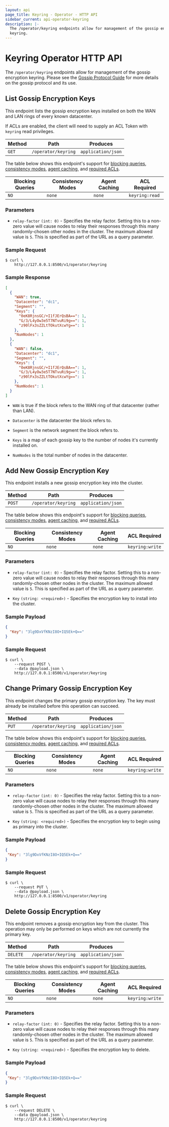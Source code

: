 ```yaml
---
layout: api
page_title: Keyring - Operator - HTTP API
sidebar_current: api-operator-keyring
description: |-
  The /operator/keyring endpoints allow for management of the gossip encryption
  keyring.
---
```


# Keyring Operator HTTP API

The `/operator/keyring` endpoints allow for management of the gossip encryption
keyring. Please see the [Gossip Protocol Guide](/docs/internals/gossip.html) for
more details on the gossip protocol and its use.

## List Gossip Encryption Keys

This endpoint lists the gossip encryption keys installed on both the WAN and LAN
rings of every known datacenter.

If ACLs are enabled, the client will need to supply an ACL Token with `keyring`
read privileges.

| Method | Path                         | Produces                   |
| ------ | ---------------------------- | -------------------------- |
| `GET`  | `/operator/keyring`          | `application/json`         |

The table below shows this endpoint's support for
[blocking queries](/api/index.html#blocking-queries),
[consistency modes](/api/index.html#consistency-modes),
[agent caching](/api/index.html#agent-caching), and
[required ACLs](/api/index.html#authentication).

| Blocking Queries | Consistency Modes | Agent Caching | ACL Required   |
| ---------------- | ----------------- | ------------- | -------------- |
| `NO`             | `none`            | `none`        | `keyring:read` |

### Parameters

- `relay-factor` `(int: 0)` - Specifies the relay factor. Setting this to a
  non-zero value will cause nodes to relay their responses through this many
  randomly-chosen other nodes in the cluster. The maximum allowed value is `5`.
  This is specified as part of the URL as a query parameter.

### Sample Request

```text
$ curl \
    http://127.0.0.1:8500/v1/operator/keyring
```

### Sample Response

```json
[
  {
    "WAN": true,
    "Datacenter": "dc1",
    "Segment": "",
    "Keys": {
      "0eK8RjnsGC/+I1fJErQsBA==": 1,
      "G/3/L4yOw3e5T7NTvuRi9g==": 1,
      "z90lFx3sZZLtTOkutXcwYg==": 1
    },
    "NumNodes": 1
  },
  {
    "WAN": false,
    "Datacenter": "dc1",
    "Segment": "",
    "Keys": {
      "0eK8RjnsGC/+I1fJErQsBA==": 1,
      "G/3/L4yOw3e5T7NTvuRi9g==": 1,
      "z90lFx3sZZLtTOkutXcwYg==": 1
    },
    "NumNodes": 1
  }
]
```

- `WAN` is true if the block refers to the WAN ring of that datacenter (rather
   than LAN).

- `Datacenter` is the datacenter the block refers to.

- `Segment` is the network segment the block refers to.

- `Keys` is a map of each gossip key to the number of nodes it's currently
  installed on.

- `NumNodes` is the total number of nodes in the datacenter.

## Add New Gossip Encryption Key

This endpoint installs a new gossip encryption key into the cluster.

| Method | Path                         | Produces                   |
| ------ | ---------------------------- | -------------------------- |
| `POST` | `/operator/keyring`          | `application/json`         |

The table below shows this endpoint's support for
[blocking queries](/api/index.html#blocking-queries),
[consistency modes](/api/index.html#consistency-modes),
[agent caching](/api/index.html#agent-caching), and
[required ACLs](/api/index.html#authentication).

| Blocking Queries | Consistency Modes | Agent Caching | ACL Required    |
| ---------------- | ----------------- | ------------- | --------------- |
| `NO`             | `none`            | `none`        | `keyring:write` |

### Parameters

- `relay-factor` `(int: 0)` - Specifies the relay factor. Setting this to a
  non-zero value will cause nodes to relay their responses through this many
  randomly-chosen other nodes in the cluster. The maximum allowed value is `5`.
  This is specified as part of the URL as a query parameter.

- `Key` `(string: <required>)` - Specifies the encryption key to install into
  the cluster.

### Sample Payload

```json
{
  "Key": "3lg9DxVfKNzI8O+IQ5Ek+Q=="
}
```

### Sample Request

```text
$ curl \
    --request POST \
    --data @payload.json \
    http://127.0.0.1:8500/v1/operator/keyring
```

## Change Primary Gossip Encryption Key

This endpoint changes the primary gossip encryption key. The key must already be
installed before this operation can succeed.

| Method | Path                         | Produces                   |
| ------ | ---------------------------- | -------------------------- |
| `PUT`  | `/operator/keyring`          | `application/json`         |

The table below shows this endpoint's support for
[blocking queries](/api/index.html#blocking-queries),
[consistency modes](/api/index.html#consistency-modes),
[agent caching](/api/index.html#agent-caching), and
[required ACLs](/api/index.html#authentication).

| Blocking Queries | Consistency Modes | Agent Caching | ACL Required    |
| ---------------- | ----------------- | ------------- | --------------- |
| `NO`             | `none`            | `none`        | `keyring:write` |

### Parameters

- `relay-factor` `(int: 0)` - Specifies the relay factor. Setting this to a
  non-zero value will cause nodes to relay their responses through this many
  randomly-chosen other nodes in the cluster. The maximum allowed value is `5`.
  This is specified as part of the URL as a query parameter.

- `Key` `(string: <required>)` - Specifies the encryption key to begin using as
  primary into the cluster.

### Sample Payload

```json
{
 "Key": "3lg9DxVfKNzI8O+IQ5Ek+Q=="
}
```

### Sample Request

```text
$ curl \
    --request PUT \
    --data @payload.json \
    http://127.0.0.1:8500/v1/operator/keyring
```

## Delete Gossip Encryption Key

This endpoint removes a gossip encryption key from the cluster. This operation
may only be performed on keys which are not currently the primary key.

| Method  | Path                         | Produces                   |
| ------- | ---------------------------- | -------------------------- |
| `DELETE`| `/operator/keyring`          | `application/json`         |

The table below shows this endpoint's support for
[blocking queries](/api/index.html#blocking-queries),
[consistency modes](/api/index.html#consistency-modes),
[agent caching](/api/index.html#agent-caching), and
[required ACLs](/api/index.html#authentication).

| Blocking Queries | Consistency Modes | Agent Caching | ACL Required    |
| ---------------- | ----------------- | ------------- | --------------- |
| `NO`             | `none`            | `none`        | `keyring:write` |

### Parameters

- `relay-factor` `(int: 0)` - Specifies the relay factor. Setting this to a
  non-zero value will cause nodes to relay their responses through this many
  randomly-chosen other nodes in the cluster. The maximum allowed value is `5`.
  This is specified as part of the URL as a query parameter.

- `Key` `(string: <required>)` - Specifies the encryption key to delete.

### Sample Payload

```json
{
 "Key": "3lg9DxVfKNzI8O+IQ5Ek+Q=="
}
```

### Sample Request

```text
$ curl \
    --request DELETE \
    --data @payload.json \
    http://127.0.0.1:8500/v1/operator/keyring
```
